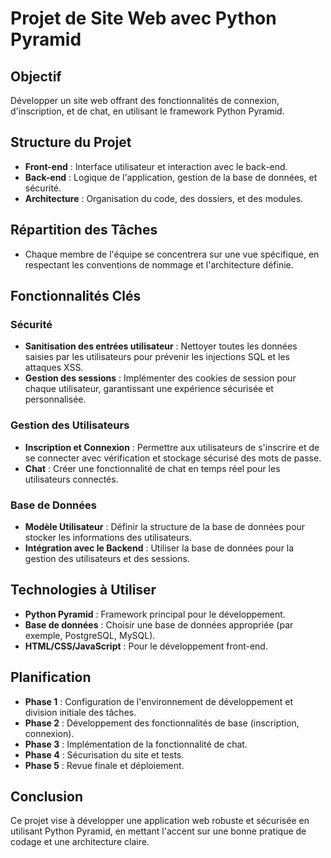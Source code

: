# Projet de Site Web avec Python Pyramid

## Objectif
Développer un site web offrant des fonctionnalités de connexion, d'inscription, et de chat, en utilisant le framework Python Pyramid.

## Structure du Projet
- **Front-end** : Interface utilisateur et interaction avec le back-end.
- **Back-end** : Logique de l'application, gestion de la base de données, et sécurité.
- **Architecture** : Organisation du code, des dossiers, et des modules.

## Répartition des Tâches
- Chaque membre de l'équipe se concentrera sur une vue spécifique, en respectant les conventions de nommage et l'architecture définie.

## Fonctionnalités Clés

### Sécurité
- **Sanitisation des entrées utilisateur** : Nettoyer toutes les données saisies par les utilisateurs pour prévenir les injections SQL et les attaques XSS.
- **Gestion des sessions** : Implémenter des cookies de session pour chaque utilisateur, garantissant une expérience sécurisée et personnalisée.

### Gestion des Utilisateurs
- **Inscription et Connexion** : Permettre aux utilisateurs de s'inscrire et de se connecter avec vérification et stockage sécurisé des mots de passe.
- **Chat** : Créer une fonctionnalité de chat en temps réel pour les utilisateurs connectés.

### Base de Données
- **Modèle Utilisateur** : Définir la structure de la base de données pour stocker les informations des utilisateurs.
- **Intégration avec le Backend** : Utiliser la base de données pour la gestion des utilisateurs et des sessions.

## Technologies à Utiliser
- **Python Pyramid** : Framework principal pour le développement.
- **Base de données** : Choisir une base de données appropriée (par exemple, PostgreSQL, MySQL).
- **HTML/CSS/JavaScript** : Pour le développement front-end.

## Planification
- **Phase 1** : Configuration de l'environnement de développement et division initiale des tâches.
- **Phase 2** : Développement des fonctionnalités de base (inscription, connexion).
- **Phase 3** : Implémentation de la fonctionnalité de chat.
- **Phase 4** : Sécurisation du site et tests.
- **Phase 5** : Revue finale et déploiement.

## Conclusion
Ce projet vise à développer une application web robuste et sécurisée en utilisant Python Pyramid, en mettant l'accent sur une bonne pratique de codage et une architecture claire.
